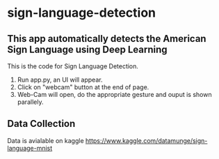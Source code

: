# sign-language-detection
## This app automatically detects the American Sign Language using Deep Learning
This is the code for Sign Language Detection.
1. Run app.py, an UI will appear.
2. Click on "webcam" button at the end of page.
3. Web-Cam will open, do the appropriate gesture and ouput is shown parallely.

## Data Collection
Data is avialable on kaggle https://www.kaggle.com/datamunge/sign-language-mnist
